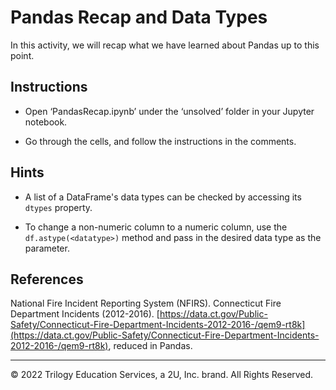 # Pandas Recap and Data Types

In this activity, we will recap what we have learned about Pandas up to this point.

## Instructions

* Open ‘PandasRecap.ipynb’ under the ‘unsolved’ folder in your Jupyter notebook.

* Go through the cells, and follow the instructions in the comments.

## Hints

* A list of a DataFrame's data types can be checked by accessing its `dtypes` property.

* To change a non-numeric column to a numeric column, use the `df.astype(<datatype>)` method and pass in the desired data type as the parameter.

## References

National Fire Incident Reporting System (NFIRS). Connecticut Fire Department Incidents (2012-2016). [https://data.ct.gov/Public-Safety/Connecticut-Fire-Department-Incidents-2012-2016-/qem9-rt8k](https://data.ct.gov/Public-Safety/Connecticut-Fire-Department-Incidents-2012-2016-/qem9-rt8k), reduced in Pandas.

---

© 2022 Trilogy Education Services, a 2U, Inc. brand. All Rights Reserved.
